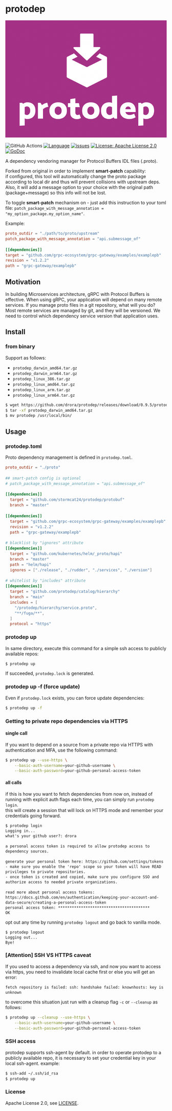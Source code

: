 protodep
=======

![logo](./logo/web.png)


![GitHub Actions](https://github.com/stormcat24/protodep/actions/workflows/go.yml/badge.svg)
[![Language](https://img.shields.io/badge/language-go-brightgreen.svg?style=flat)](https://golang.org/)
[![issues](https://img.shields.io/github/issues/stormcat24/protodep.svg?style=flat)](https://github.com/stormcat24/protodep/issues?state=open)
[![License: Apache License 2.0](https://img.shields.io/badge/license-Apache2-orange.svg)](LICENSE)
[![GoDoc](https://godoc.org/github.com/stormcat24/protodep?status.png)](https://godoc.org/github.com/stormcat24/protodep)

A dependency vendoring manager for Protocol Buffers IDL files (.proto).

Forked from original in order to implement **smart-patch** capability:  
if configured, this tool will automatically change the proto package according to local dir and thus will prevent collisions with upstream deps.
Also, it will add a message option to your choice with the original path (package+message) so this info will not be lost.

To toggle **smart-patch** mechanism on - just add this instruction to your toml file: `patch_package_with_message_annotation = "my_option_package.my_option_name"`.

Example:
```toml
proto_outdir = "./path/to/proto/upstream"
patch_package_with_message_annotation = "api.submessage_of"

[[dependencies]]
target = "github.com/grpc-ecosystem/grpc-gateway/examples/examplepb"
revision = "v1.2.2"
path = "grpc-gateway/examplepb"
```


## Motivation

In building Microservices architecture, gRPC with Protocol Buffers is effective. When using gRPC, your application will depend on many remote services.
If you manage proto files in a git repository, what will you do? Most remote services are managed by git, and they will be versioned. We need to control which dependency service version that application uses.


## Install

### from binary

Support as follows:

* `protodep_darwin_amd64.tar.gz`
* `protodep_darwin_arm64.tar.gz`
* `protodep_linux_386.tar.gz`
* `protodep_linux_amd64.tar.gz`
* `protodep_linux_arm.tar.gz`
* `protodep_linux_arm64.tar.gz`

```bash
$ wget https://github.com/drora/protodep/releases/download/0.9.5/protodep_darwin_amd64.tar.gz
$ tar -xf protodep_darwin_amd64.tar.gz
$ mv protodep /usr/local/bin/
```

## Usage

### protodep.toml

Proto dependency management is defined in `protodep.toml`.

```toml
proto_outdir = "./proto"

## smart-patch config is optional
# patch_package_with_message_annotation = "api.submessage_of"

[[dependencies]]
  target = "github.com/stormcat24/protodep/protobuf"
  branch = "master"

[[dependencies]]
  target = "github.com/grpc-ecosystem/grpc-gateway/examples/examplepb"
  revision = "v1.2.2"
  path = "grpc-gateway/examplepb"

# blacklist by "ignores" attribute
[[dependencies]]
  target = "github.com/kubernetes/helm/_proto/hapi"
  branch = "master"
  path = "helm/hapi"
  ignores = ["./release", "./rudder", "./services", "./version"]
  
# whitelist by "includes" attribute
[[dependencies]]
  target = "github.com/protodep/catalog/hierarchy"
  branch = "main"
  includes = [
    "/protodep/hierarchy/service.proto",
    "**/fuga/**",
  ]
  protocol = "https"
```

### protodep up

In same directory, execute this command for a simple ssh access to publicly available repos:

```bash
$ protodep up
```

If succeeded, `protodep.lock` is generated.

### protodep up -f (force update)

Even if `protodep.lock` exists, you can force update dependencies:

```bash
$ protodep up -f
```

### Getting to private repo dependencies via HTTPS

#### single call
If you want to depend on a source from a private repo via HTTPS with authentication and MFA, use the following command:

```bash
$ protodep up --use-https \
    --basic-auth-username=your-github-username \
    --basic-auth-password=your-github-personal-access-token
```

#### all calls
if this is how you want to fetch dependencies from now on, instead of running with explicit auth flags each time, you can simply run `protodep login`.  
this will create a session that will lock on HTTPS mode and remember your credentials going forward.
```shell
$ protodep login
Logging in...
what's your github user?: drora

a personal access token is required to allow protodep access to dependency sources.

generate your personal token here: https://github.com/settings/tokens
- make sure you enable the 'repo' scope so your token will have READ privileges to private repositories.
- once token is created and copied, make sure you configure SSO and authorize access to needed private organizations.

read more about personal access tokens: https://docs.github.com/en/authentication/keeping-your-account-and-data-secure/creating-a-personal-access-token
personal access token: ****************************************
OK
```
opt out any time by running `protodep logout` and go back to vanilla mode.
```shell
$ protodep logout
Logging out...
Bye!
```
### [Attention] SSH VS HTTPS caveat

If you used to access a dependency via ssh, and now you want to access via https,
you need to invalidate local cache first or else you will get an error:
```shell
fetch repository is failed: ssh: handshake failed: knownhosts: key is unknown
```
to overcome this situation just run with a cleanup flag `-c` or `--cleanup` as follows:
```bash
$ protodep up --cleanup --use-https \
    --basic-auth-username=your-github-username \
    --basic-auth-password=your-github-personal-access-token
```

### SSH access

protodep supports ssh-agent by default.
in order to operate protodep to a publicly available repo, it is necessary to set your credential key in your local ssh-agent. example:

```bash
$ ssh-add ~/.ssh/id_rsa
$ protodep up
```

### License

Apache License 2.0, see [LICENSE](https://github.com/drora/protodep/blob/master/LICENSE).
